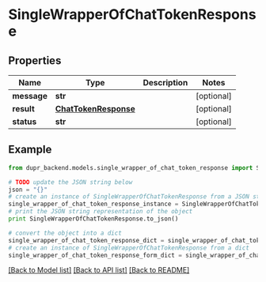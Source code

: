 # SingleWrapperOfChatTokenResponse


## Properties
Name | Type | Description | Notes
------------ | ------------- | ------------- | -------------
**message** | **str** |  | [optional] 
**result** | [**ChatTokenResponse**](ChatTokenResponse.md) |  | [optional] 
**status** | **str** |  | [optional] 

## Example

```python
from dupr_backend.models.single_wrapper_of_chat_token_response import SingleWrapperOfChatTokenResponse

# TODO update the JSON string below
json = "{}"
# create an instance of SingleWrapperOfChatTokenResponse from a JSON string
single_wrapper_of_chat_token_response_instance = SingleWrapperOfChatTokenResponse.from_json(json)
# print the JSON string representation of the object
print SingleWrapperOfChatTokenResponse.to_json()

# convert the object into a dict
single_wrapper_of_chat_token_response_dict = single_wrapper_of_chat_token_response_instance.to_dict()
# create an instance of SingleWrapperOfChatTokenResponse from a dict
single_wrapper_of_chat_token_response_form_dict = single_wrapper_of_chat_token_response.from_dict(single_wrapper_of_chat_token_response_dict)
```
[[Back to Model list]](../README.md#documentation-for-models) [[Back to API list]](../README.md#documentation-for-api-endpoints) [[Back to README]](../README.md)



